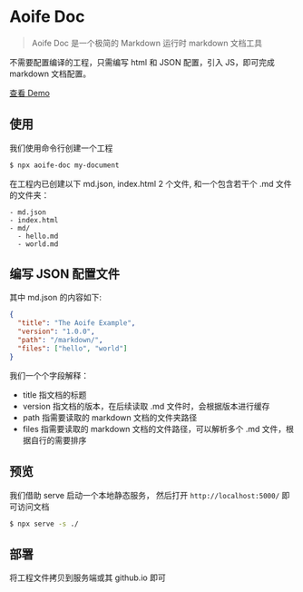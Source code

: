 # Aoife Doc

> Aoife Doc 是一个极简的 Markdown 运行时 markdown 文档工具

不需要配置编译的工程，只需编写 html 和 JSON 配置，引入 JS，即可完成 markdown 文档配置。

[查看 Demo](https://aoife-doc.writeflowy.com)

## 使用

我们使用命令行创建一个工程

```bash
$ npx aoife-doc my-document
```

在工程内已创建以下 md.json, index.html 2 个文件, 和一个包含若干个 .md 文件的文件夹：

```
- md.json
- index.html
- md/
  - hello.md
  - world.md
```

## 编写 JSON 配置文件

其中 md.json 的内容如下:

```json
{
  "title": "The Aoife Example",
  "version": "1.0.0",
  "path": "/markdown/",
  "files": ["hello", "world"]
}
```

我们一个个字段解释：

- title 指文档的标题
- version 指文档的版本，在后续读取 .md 文件时，会根据版本进行缓存
- path 指需要读取的 markdown 文档的文件夹路径
- files 指需要读取的 markdown 文档的文件路径，可以解析多个 .md 文件，根据自行的需要排序

## 预览

我们借助 serve 启动一个本地静态服务， 然后打开 `http://localhost:5000/` 即可访问文档

```bash
$ npx serve -s ./
```

## 部署

将工程文件拷贝到服务端或其 github.io 即可
